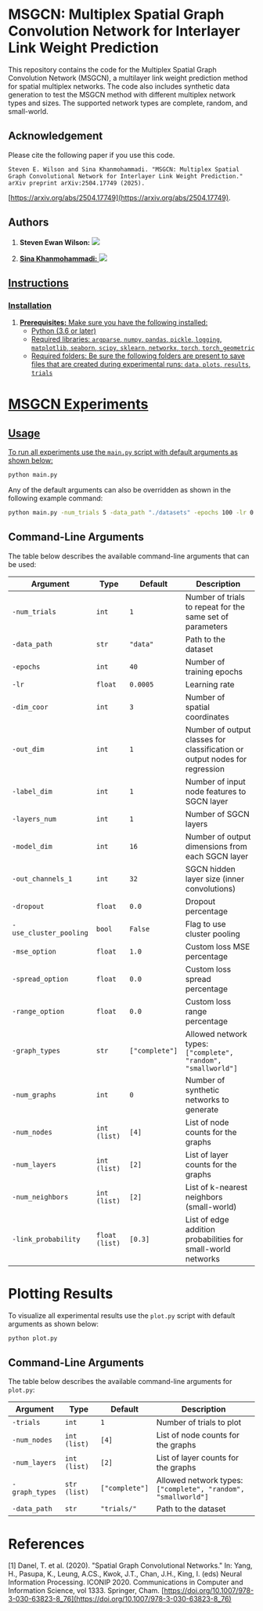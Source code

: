 # MSGCN: Multiplex Spatial Graph Convolution Network for Interlayer Link Weight Prediction

This repository contains the code for the Multiplex Spatial Graph Convolution Network (MSGCN), a multilayer link weight prediction method for spatial multiplex networks. The code also includes synthetic data generation to test the MSGCN method with different multiplex network types and sizes. The supported network types are complete, random, and small-world. 

## Acknowledgement

Please cite the following paper if you use this code. 

```Steven E. Wilson and Sina Khanmohammadi. "MSGCN: Multiplex Spatial Graph Convolutional Network for Interlayer Link Weight Prediction." arXiv preprint arXiv:2504.17749 (2025).```

[https://arxiv.org/abs/2504.17749](https://arxiv.org/abs/2504.17749).

## Authors

1. <strong>Steven Ewan Wilson:</strong>   </a> <a href="https://scholar.google.com/citations?user=W3IE7YgAAAAJ&hl=en" target="_blank">
        <img src="https://img.shields.io/badge/Google Scholar-Link-lightblue"> 
    
2. <strong>Sina Khanmohammadi:</strong>  </a> <a href="https://scholar.google.co.uk/citations?hl=en&user=K6sMFj4AAAAJ&view_op=list_works&sortby=pubdate" target="_blank">
        <img src="https://img.shields.io/badge/Google Scholar-Link-lightblue">

## Instructions

### Installation

1. **Prerequisites:** Make sure you have the following installed:
   * Python (3.6 or later)
   * Required libraries:  `argparse`, `numpy`, `pandas`, `pickle`, `logging`, `matplotlib`, `seaborn`, `scipy`, `sklearn`, `networkx`, `torch`, `torch_geometric` 
   * Required folders:  Be sure the following folders are present to save files that are created during experimental runs: `data`, `plots`, `results`, `trials`

# **MSGCN Experiments**

## **Usage**
To run all experiments use the `main.py` script with default arguments as shown below:

```bash
python main.py
```

Any of the default arguments can also be overridden as shown in the following example command:
```bash
python main.py -num_trials 5 -data_path "./datasets" -epochs 100 -lr 0.001
```

## **Command-Line Arguments**
The table below describes the available command-line arguments that can be used:

| Argument | Type | Default | Description |
|----------|------|---------|-------------|
| `-num_trials` | `int` | `1` | Number of trials to repeat for the same set of parameters |
| `-data_path` | `str` | `"data"` | Path to the dataset |
| `-epochs` | `int` | `40` | Number of training epochs |
| `-lr` | `float` | `0.0005` | Learning rate |
| `-dim_coor` | `int` | `3` | Number of spatial coordinates |
| `-out_dim` | `int` | `1` | Number of output classes for classification or output nodes for regression |
| `-label_dim` | `int` | `1` | Number of input node features to SGCN layer |
| `-layers_num` | `int` | `1` | Number of SGCN layers |
| `-model_dim` | `int` | `16` | Number of output dimensions from each SGCN layer |
| `-out_channels_1` | `int` | `32` | SGCN hidden layer size (inner convolutions) |
| `-dropout` | `float` | `0.0` | Dropout percentage |
| `-use_cluster_pooling` | `bool` | `False` | Flag to use cluster pooling |
| `-mse_option` | `float` | `1.0` | Custom loss MSE percentage |
| `-spread_option` | `float` | `0.0` | Custom loss spread percentage |
| `-range_option` | `float` | `0.0` | Custom loss range percentage |
| `-graph_types` | `str` | `["complete"]` | Allowed network types: `["complete", "random", "smallworld"]` |
| `-num_graphs` | `int` | `0` | Number of synthetic networks to generate |
| `-num_nodes` | `int (list)` | `[4]` | List of node counts for the graphs |
| `-num_layers` | `int (list)` | `[2]` | List of layer counts for the graphs |
| `-num_neighbors` | `int (list)` | `[2]` | List of k-nearest neighbors (small-world) |
| `-link_probability` | `float (list)` | `[0.3]` | List of edge addition probabilities for small-world networks |


# **Plotting Results**

To visualize all experimental results use the `plot.py` script with default arguments as shown below:

```bash
python plot.py
```

## **Command-Line Arguments**
The table below describes the available command-line arguments for `plot.py`:

| Argument | Type | Default | Description |
|----------|------|---------|-------------|
| `-trials` | `int` | `1` | Number of trials to plot |
| `-num_nodes` | `int (list)` | `[4]` | List of node counts for the graphs |
| `-num_layers` | `int (list)` | `[2]` | List of layer counts for the graphs |
| `-graph_types` | `str (list)` | `["complete"]` | Allowed network types: `["complete", "random", "smallworld"]` |
| `-data_path` | `str` | `"trials/"` | Path to the dataset |

# References

[1]  Danel, T. et al. (2020). "Spatial Graph Convolutional Networks." In: Yang, H., Pasupa, K., Leung, A.CS., Kwok, J.T., Chan, J.H., King, I. (eds) Neural Information Processing. ICONIP 2020. Communications in Computer and Information Science, vol 1333. Springer, Cham. [https://doi.org/10.1007/978-3-030-63823-8_76](https://doi.org/10.1007/978-3-030-63823-8_76)
